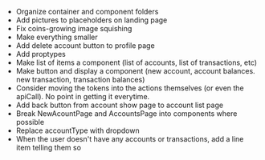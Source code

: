 - Organize container and component folders
- Add pictures to placeholders on landing page
- Fix coins-growing image squishing
- Make everything smaller
- Add delete account button to profile page
- Add proptypes
- Make list of items a component (list of accounts, list of transactions, etc)
- Make button and display a component (new account, account balances.  new transaction, transaction balances)
- Consider moving the tokens into the actions themselves (or even the apiCall).  No point in getting it everytime.
- Add back button from account show page to account list page
- Break NewAcountPage and AccountsPage into components where possible
- Replace accountType with dropdown
- When the user doesn't have any accounts or transactions, add a line item telling them so